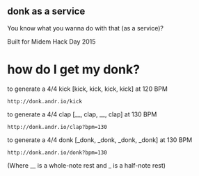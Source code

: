 ## donk as a service
You know what you wanna do with that (as a service)?

Built for Midem Hack Day 2015

# how do I get my donk?

to generate a 4/4 kick [kick, kick, kick, kick] at 120 BPM
```
http://donk.andr.io/kick
```

to generate a 4/4 clap [__, clap, __, clap] at 130 BPM
```
http://donk.andr.io/clap?bpm=130
```

to generate a 4/4 donk [_donk, _donk, _donk, _donk] at 130 BPM
```
http://donk.andr.io/donk?bpm=130
```

(Where __ is a whole-note rest and _ is a half-note rest)
